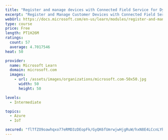 ```yaml
---
title: "Register and manage devices with Connected Field Service for Dynamics 365 and Azure IoT"
excerpt: "Register and Manage Customer Devices with Connected Field Service."
webUrl: https://docs.microsoft.com/en-us/learn/modules/register-and-manage-customer-devices-with-connected-field-service/
type: course
price: Free
length: PT1H26M
ratings:
  count: 57
  average: 4.7017546
heat: 50

provider:
  name: Microsoft Learn
  domain: microsoft.com
  images:
    - url: /assets/images/organizations/microsoft.com-50x50.jpg
      width: 50
      height: 50

levels:
  - Intermediate

topics:
  - Azure
  - IoT

secured: "flTfZO9oawhqxo77eRMD3zDEopFk/GyQK6fUmrwjwHjgRuW/hxN8E4LCcnLYhrhAIZ+xh44pyWpdB4Ls0CIVGNgiGtSn1+TutHBrLY9lWcJJYTXLeGZeauuSp7EIbWwQYE9Neh6aF/9xaZrEgnZ/RZxPHW2EMgj7QKrGP6m8qKIbbfB0QthJt6INJGmmkvc9WB7M+ohMe/YMoUhyj6OKrCh9yrX+5imCr84hnd0LBVeBEmqyOwjXZZqyGBSGQkT8qm5yD+45mKdqEM9VT/Bs3KkeTbqxWRJSrtRVa/qcTclTfH/ugz3k+3CnKeQ5jdjffP2krgyjKPicfWQBjvhLnqQP9UrwTbYBGL3rpjWGFDCaH7IZq3zpg0HNwp1U83kI0S5KHzhGuSL5S/9nmafFcdKYl7N5dZ54jK1GvyafWSo=;0HNS2D8DNNt7v+iMZV7SQA=="
---
```


